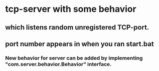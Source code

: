 # tcp-server with some behavior

## which listens random unregistered TCP-port.
## port number appears in when you ran start.bat
	
### New behavior for server can be added by implementing "com.server.behavior.Behavior" interface.


